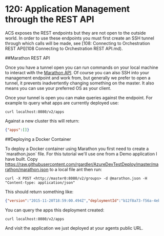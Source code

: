 # 120: Application Management through the REST API

ACS exposes the REST endpoints but they are not open to the outside world. In order to use these endpoints you must first create an SSH tunnel through which calls will be made, see [108: Connecting to Orchestration REST API](108 Connecting to Orchestration REST API.md).

##Marathon REST API

Once you have a tunnel open you can run commands on your local machine to interact with the [Marathon API](https://mesosphere.github.io/marathon/docs/generated/api.html). Of course you can also SSH into your management endpoint and work from, but generally we prefer to open a tunnel, it prevents inadvertently changing something on the master. It also means you can use your preferred OS as your client.

Once your tunnel is open you can make queries against the endpoint. For example to query what apps are currently deployed use:

```
curl localhost:8080/v2/apps
```

Against a new cluster this will return:

```json
{"apps":[]}
```

##Deploying a Docker Container

To deploy a Docker container using Marathon you first need to create a \`marathon.json\` file. For this tutorial we'll use one from a Demo application I have built. Copy <https://raw.githubusercontent.com/rgardler/AzureDevTestDeploy/master/marathon/marathon.json> to a local file ant then run:

```
curl -X POST <http://master0:8080/v2/groups> -d @marathon.json -H "Content-type: application/json"
```

This should return something like:

```json
{"version":"2015-11-20T18:59:00.494Z","deploymentId":"b12f8a73-f56a-4eb1-9375-4ac026d6cdec"}
```

You can query the apps this deployment created:

```
curl localhost:8080/v2/apps
```

And visit the application we just deployed at your agents public URL.
